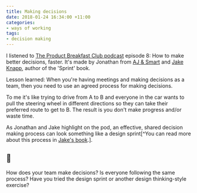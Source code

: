 ```yaml
---
title: Making decisions
date: 2018-01-24 16:34:00 +11:00
categories:
- ways of working
tags:
- decision making
---
```


I listened to [The Product Breakfast Club podcast](https://rss.simplecast.com/podcasts/3985/rss) episode 8: How to make better decisions, faster. It's made by Jonathan from [AJ & Smart](https://ajsmart.com) and [Jake Knapp](https://jakeknapp.com), author of the 'Sprint' book.

Lesson learned: When you're having meetings and making decisions as a team, then you need to use an agreed process for making decisions.

To me it's like trying to drive from A to B and everyone in the car wants to pull the steering wheel in different directions so they can take their preferred route to get to B. The result is you don't make progress and/or waste time.

As Jonathan and Jake highlight on the pod, an effective, shared decision making process can look something like a design sprint[^You can read more about this process in [Jake's book](https://www.thesprintbook.com).]. 

## 🤔
How does your team make decisions? Is everyone following the same process? Have you tried the design sprint or another design thinking-style exercise?
